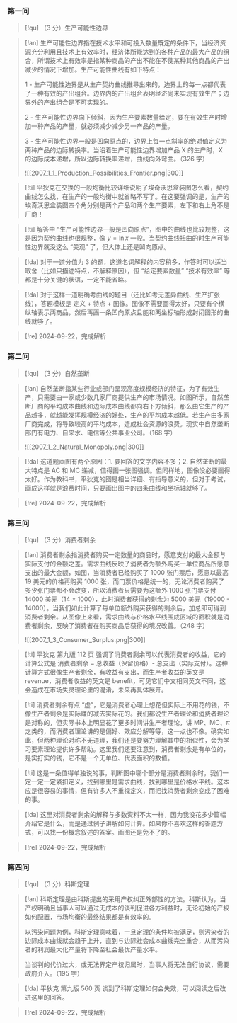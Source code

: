 
### 第一问

> [!qu]
> （3 分）生产可能性边界

> [!an]
> 生产可能性边界指在技术水平和可投入数量既定的条件下，当经济资源充分利用且技术上有效率时，经济体所能达到的各种产品的最大产品的组合，所谓技术上有效率是指某种商品的产出不能在不使某种其他商品的产出减少的情况下增加。生产可能性曲线有如下特点：
> 
> 1 - 生产可能性边界是从生产契约曲线推导出来的，边界上的每一点都代表了一种有效的产出组合。边界内的产出组合表明经济尚未实现有效生产；边界外的产出组合是不可实现的。
> 
> 2 - 生产可能性边界向下倾斜，因为生产要素数量给定，要在有效生产时增加一种产品的产量，就必须减少减少另一产品的产量。
> 
> 3 - 生产可能性边界一般是凹向原点的，边界上每一点斜率的绝对值定义为两种产品的边际转换率。当沿着生产可能性边界增加产品 X 的生产时，X 的边际成本递增，所以边际转换率递增，曲线向外弯曲。（326 字）
> 
> ![[2007_1_1_Production_Possibilities_Frontier.png|300]]

> [!ti]
> 平狄克在交换的一般均衡比较详细说明了埃奇沃思盒装图怎么看，契约曲线怎么找，在生产的一般均衡中就省略不写了。在这要强调的是，生产的埃奇沃思盒装图四个角分别是两个产品和两个生产要素，左下和右上角不是厂商！

> [!ti]
> 解答中 “生产可能性边界一般是凹向原点”，图中的曲线也比较规整，这是因为契约曲线也很规整，像 $y=\ln x$ 一般。当契约曲线扭曲的时生产可能性边界就没这么 “美观” 了，但大体上还是凹向原点。

> [!da]
> 对于一道分值为 3 的题，这道名词解释的内容稍多，作答时可以适当取舍（比如只描述特点，不解释原因），但 “给定要素数量” “技术有效率” 等都是十分关键的状语，一定不能省略。

> [!da]
> 对于这样一道明确考曲线的题目（还比如考无差异曲线、生产扩张线），答题模板是 定义 + 特点 + 图像。图像不需要画得太好，只要有个横纵轴表示两商品，然后再画一条凹向原点且能和两坐标轴形成封闭图形的曲线就够了。

> [!re]
> 2024-09-22，完成解析

### 第二问

> [!qu]
> （3 分）自然垄断

> [!an]
> 自然垄断指某些行业或部门呈现高度规模经济的特征，为了有效生产，只需要由一家或少数几家厂商提供生产的市场情况。如图所示，自然垄断厂商的平均成本曲线和边际成本曲线都向右下方倾斜，那么由它生产的产品越多，就越能发挥规模经济的好处，生产的平均成本越低。若生产由多家厂商完成，将导致较高的平均成本，造成社会资源的浪费。现实中自然垄断部门有电力、自来水、电信等公共事业公司。（168 字）
> 
> ![[2007_1_2_Natural_Monopoly.png|300]]

> [!da]
> 这道题画图有两个原因：1. 要回答的文字内容不多；2. 自然垄断的最大特点是 AC 和 MC 递减，值得画一张图强调。但同样地，图像没必要画得太好。作为教科书，平狄克的图是相当详细、有指导意义的，但对于考试，画成这样就是浪费时间，只要画出图中的四条曲线和坐标轴就够了。

> [!re]
> 2024-09-22，完成解析

### 第三问

> [!qu]
> （3 分）消费者剩余

> [!an]
> 消费者剩余指消费者购买一定数量的商品时，愿意支付的最大金额与实际支付的金额之差。需求曲线反映了消费者为额外购买一单位商品所愿意支出的最大金额，如图，当消费者已经购买了 1000 张门票后，愿意以最高 19 美元的价格再购买 1000 张，而门票价格是统一的，无论消费者购买了多少张门票都不会改变，所以消费者只需要为这额外 1000 张门票支付 14000 美元（14 × 1000），此时消费者获得的剩余为 5000 美元（19000 - 14000）。当我们如此计算了每单位额外购买获得的剩余后，加总即可得到消费者剩余。从图像上来看，需求曲线与价格水平线围成区域的面积就是消费者剩余，反映了消费者在购买商品后获得的境况改善。（248 字）
> 
> ![[2007_1_3_Consumer_Surplus.png|300]]

> [!ti]
> 平狄克 第九版 112 页 强调了消费者剩余可以代表消费者的收益，它的计算公式是 消费者剩余 = 总收益（保留价格）- 总支出（实际支付）。这种计算方式很像生产者剩余，有收益有支出，而生产者收益的英文是 revenue，消费者收益的英文是 benefit，可见它们中文相同英文不同，这会造成在市场失灵理论里的混淆，未来再具体展开。

> [!ti]
> 消费者剩余有点 “虚”，它是消费者心理上想花但实际上不用花的钱，不像生产者剩余是实际赚的减去实际花的。我们都说生产者理论和消费者理论是对称的，但实际书本上明显花了更多时间讲生产者理论，讲 MP、MC、$\pi$ 之类的，而消费者理论讲的是偏好、效应分解等等，这一点也不像。确实如此，但两种理论对称不无道理，我们还是要努力理解其中的相似性，会为学习要素理论提供许多帮助。这里我们还要注意到，消费者剩余是有单位的，是实打实的钱，它不是一个无单位、代表面积的数值。

> [!ti]
> 这是一条值得单独说的事，判断图中哪个部分是消费者剩余时，我们一定一定一定紧扣定义，找到哪里是需求曲线，找到哪里是价格水平线。这本应是很容易的事情，但有许多人不重视定义，而把找消费者剩余变成了困难的事。

> [!da]
> 这里对消费者剩余的解释与多数资料不太一样，因为我没花多少篇幅介绍它是什么，而是通过例子讲解如何计算。如果你不喜欢这样的答题方式，可以找一份概念叙述的答案。画图还是免不了的。

> [!re]
> 2024-09-22，完成解析

### 第四问

> [!qu]
> （3 分）科斯定理

> [!an]
> 科斯定理是由科斯提出的采用产权纠正外部性的方法。科斯认为，当产权明确且当事人可以通过无成本的谈判促进各方利益时，无论初始的产权如何配置，市场均衡的最终结果都是有效率的。
> 
> 以污染问题为例，科斯定理意味着，一旦定理的条件均被满足，则污染者的边际成本曲线就会趋于上升，直到与边际社会成本曲线完全重合，从而污染者的利润最大化产量将下降至社会最优产量水平。
> 
> 当谈判的代价过大，或无法界定产权归属时，当事人将无法自行协议，需要政府介入。（195 字）

> [!da]
> 平狄克 第九版 560 页 谈到了科斯定理如何会失效，可以阅读之后改进这里的回答。

> [!re]
> 2024-09-22，完成解析